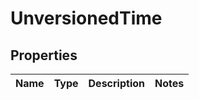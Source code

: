 
# UnversionedTime

## Properties
Name | Type | Description | Notes
------------ | ------------- | ------------- | -------------



